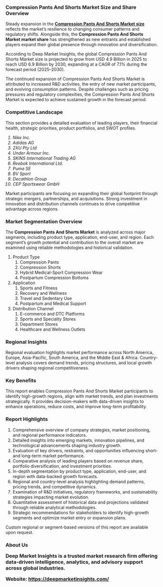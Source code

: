 <h3>Compression Pants And Shorts Market Size and Share Overview</h3>
<p>Steady expansion in the <a href="https://deepmarketinsights.com/report/compression-pants-and-shorts-market-research-report"><strong>Compression Pants And Shorts Market size</strong></a> reflects the market&rsquo;s resilience to changing consumer patterns and regulatory shifts. Alongside this, the <strong>Compression Pants And Shorts Market market share</strong> has strengthened as new entrants and established players expand their global presence through innovation and diversification.</p>
<p>According to Deep Market Insights, the global Compression Pants And Shorts Market size is projected to grow from USD 4.9 Billion in 2025 to reach USD 6.9 Billion by 2030, expanding at a CAGR of 7.1% during the forecast period (2025–2030).</p>
<p>The continued expansion of Compression Pants And Shorts Market is attributed to increased R&amp;D activities, the entry of new market participants, and evolving consumption patterns. Despite challenges such as pricing pressures and regulatory complexities, the Compression Pants And Shorts Market is expected to achieve sustained growth in the forecast period.</p>
<h3>Competitive Landscape</h3>
<p>This section provides a detailed evaluation of leading players, their financial health, strategic priorities, product portfolios, and SWOT profiles.</p>
<p><em><ol> <li>Nike Inc.</li> <li>Adidas AG</li> <li>2XU Pty Ltd</li> <li>Under Armour Inc.</li> <li>SKINS International Trading AG</li> <li>Reebok International Ltd.</li> <li>Puma SE</li> <li>BV Sport</li> <li>Decathlon Group</li> <li>CEP Sportswear GmbH</li> </ol></em></p>
<p>Market participants are focusing on expanding their global footprint through strategic mergers, partnerships, and acquisitions. Strong investment in innovation and distribution channels continues to drive competitive advantage across regions.</p>
<h3>Market Segmentation Overview</h3>
<p>The <strong>Compression Pants And Shorts Market</strong> is analyzed across major segments, including product type, application, end-user, and region. Each segment&rsquo;s growth potential and contribution to the overall market are examined using reliable methodologies and historical validation.</p>
<p><ol> <li>Product Type <ol> <li>Compression Pants</li> <li>Compression Shorts</li> <li>Hybrid Medical-Sport Compression Wear</li> <li>Postpartum Compression Bottoms</li> </ol> </li> <li>Application <ol> <li>Sports and Fitness</li> <li>Recovery and Wellness</li> <li>Travel and Sedentary Use</li> <li>Postpartum and Medical Support</li> </ol> </li> <li>Distribution Channel <ol> <li>E-commerce and DTC Platforms</li> <li>Sports and Specialty Stores</li> <li>Department Stores</li> <li>Healthcare and Wellness Outlets</li> </ol> </li> </ol></p>
<h3>Regional Insights</h3>
<p>Regional evaluation highlights market performance across North America, Europe, Asia-Pacific, South America, and the Middle East &amp; Africa. Country-level analysis covers demand trends, pricing structures, and local growth drivers shaping regional competitiveness.</p>
<h3>Key Benefits</h3>
<p>This report enables Compression Pants And Shorts Market participants to identify high-growth regions, align with market trends, and plan investments strategically. It provides decision-makers with data-driven insights to enhance operations, reduce costs, and improve long-term profitability.</p>
<h3>Report Highlights</h3>
<ol>
<li>Comprehensive overview of company strategies, market positioning, and regional performance indicators.</li>
<li>Detailed insights into emerging markets, innovation pipelines, and technological advancements shaping industry growth.</li>
<li>Evaluation of key drivers, restraints, and opportunities influencing short- and long-term market performance.</li>
<li>Comparative analysis of leading players based on revenue share, portfolio diversification, and investment priorities.</li>
<li>In-depth segmentation by product type, application, end-user, and region with data-backed growth forecasts.</li>
<li>Regional and country-level analysis highlighting demand patterns, pricing trends, and competitive dynamics.</li>
<li>Examination of R&amp;D initiatives, regulatory frameworks, and sustainability strategies impacting market evolution.</li>
<li>Quantitative assessment of historical data and projections validated through reliable analytical methodologies.</li>
<li>Strategic recommendations for stakeholders to identify high-growth segments and optimize market entry or expansion plans.</li>
</ol>
<p>Custom regional or segment-based versions of this report are available upon request.</p>
<h3>About Us</h216>
<p>Deep Market Insights is a trusted market research firm offering data-driven intelligence, analytics, and advisory support across global industries.</p>
<p><strong>Website:</strong> <a href="https://deepmarketinsights.com/"><strong>https://deepmarketinsights.com/</strong></a></p>
